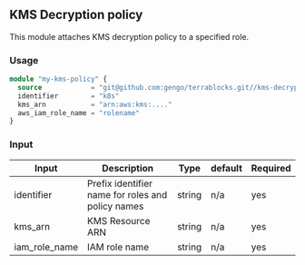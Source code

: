 ## KMS Decryption policy

This module attaches KMS decryption policy to a specified role.

### Usage
```terraform
module "my-kms-policy" {
  source            = "git@github.com:gengo/terrablocks.git//kms-decrypt-policy"
  identifier        = "k8s"
  kms_arn           = "arn:aws:kms:...."
  aws_iam_role_name = "rolename"
}
```

### Input
| Input         | Description                                       | Type   | default | Required |
|---------------|---------------------------------------------------|--------|---------|----------|
| identifier    | Prefix identifier name for roles and policy names | string | n/a     | yes      |
| kms_arn       | KMS Resource ARN                                  | string | n/a     | yes      |
| iam_role_name | IAM role name                                     | string | n/a     | yes      |
